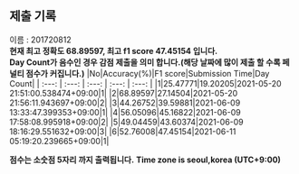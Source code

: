


  
## 제출 기록  
이름 : 201720812  
**현재 최고 정확도 68.89597, 최고 f1 score 47.45154 입니다.**  
**Day Count가 음수인 경우 감점 제출을 의미 합니다.(해당 날짜에 많이 제출 할 수록 페널티 점수가 커집니다.)**
|No|Accuracy(%)|F1 score|Submission Time|Day Count|
| :---: | :---: | :---: | :---: | :---: |
|1|25.47771|19.20205|2021-05-20 21:51:00.538474+09:00|1|
|2|68.89597|27.14504|2021-05-20 21:56:11.943697+09:00|2|
|3|44.26752|39.59881|2021-06-09 13:33:47.399353+09:00|1|
|4|56.05096|45.16822|2021-06-09 17:58:08.995918+09:00|2|
|5|49.04459|43.60374|2021-06-09 18:16:29.551632+09:00|3|
|6|52.76008|47.45154|2021-06-11 05:19:20.239665+09:00|1|


**점수는 소숫점 5자리 까지 출력됩니다.**
**Time zone is seoul,korea (UTC+9:00)**
